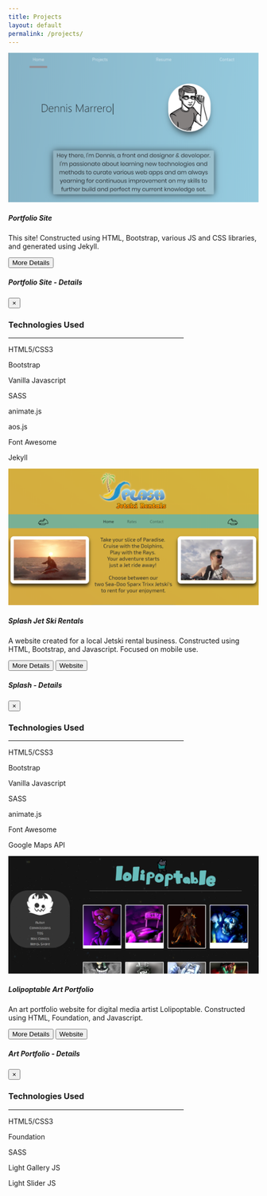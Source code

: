 ```yaml
---
title: Projects
layout: default
permalink: /projects/
---
```

<style>
.projectsNav {
    border-bottom: 10px solid #938E94;
    margin: 0;
}
#skillsHr {
    width: 70%;
}
</style>
<div class="container-fluid">
    <div class="row">
        <div class="col my-5">
            <div class="card-deck mt-7 mx-0 mx-lg-10">
                <div class="card pb-md-5 projectCards">
                    <img src="\assets\images\portfolio_screenie.png" class="card-img-top" alt="Portfolio Site">
                    <div class="card-body pb-0 text-center">
                    <h5 class="card-title">Portfolio Site</h5>
                    <p class="card-text projectCards">This site! Constructed using HTML, Bootstrap, various JS and CSS libraries, and generated using Jekyll.
                        <div class="row">
                            <div class="col-12">
                                <button type="button" class="btn btn-outline-dark btn-sm float-right" data-toggle="modal" data-target="#portfolioModal">More Details</button>
                            </div>
                        </div>
                        <div class="modal fade" id="portfolioModal" tabindex="-1" role="dialog" aria-labelledby="portfolioModalTitle" aria-hidden="true">
                        <div class="modal-dialog modal-dialog-centered" role="document">
                            <div class="modal-content">
                            <div class="modal-header">
                                <h5 class="modal-title w-100 text-center" id="portfolioModalTitle">Portfolio Site - Details</h5>
                                <button type="button" class="close" data-dismiss="modal" aria-label="Close">
                                <span aria-hidden="true">&times;</span>
                                </button>
                            </div>
                            <div class="modal-body pb-0">
                                <h3 class="text-center pb-2">Technologies Used</h3>
                                <hr id="skillsHr">
                                    <p>HTML5/CSS3</p>
                                    <p>Bootstrap</p>
                                    <p>Vanilla Javascript</p>
                                    <p>SASS</p>
                                    <p>animate.js</p>
                                    <p>aos.js</p>
                                    <p>Font Awesome</p>
                                    <p>Jekyll</p>
                            </div>
                            <div class="modal-footer">
                            </div>
                            </div>
                        </div>
                        </div>
                    </p>
                    </div>
                </div>
                <div class="card pb-md-5 projectCards">
                    <img src="\assets\images\splash_screenie.png" class="card-img-top" alt="Splash - Jetski Rentals">
                    <div class="card-body pb-0 text-center">
                    <h5 class="card-title">Splash Jet Ski Rentals</h5>
                    <p class="card-text projectCards">A website created for a local Jetski rental business. Constructed using HTML, Bootstrap, and Javascript. Focused on mobile use.
                        <div class="row">
                            <div class="col-12">
                                <button type="button" class="btn btn-outline-dark btn-sm float-right" data-toggle="modal" data-target="#jetskiModal">More Details</button>
                               <a href="http://www.splashjetskirentals.com" target="_blank"><button type="button" class="btn btn-outline-dark btn-sm float-left">Website</button></a>
                            </div>
                        </div>
                        <div class="modal fade" id="jetskiModal" tabindex="-1" role="dialog" aria-labelledby="jetskiModalTitle" aria-hidden="true">
                        <div class="modal-dialog modal-dialog-centered" role="document">
                            <div class="modal-content">
                            <div class="modal-header">
                                <h5 class="modal-title w-100 text-center" id="jetskiModalTitle">Splash - Details</h5>
                                <button type="button" class="close" data-dismiss="modal" aria-label="Close">
                                <span aria-hidden="true">&times;</span>
                                </button>
                            </div>
                            <div class="modal-body pb-0">
                                <h3 class="text-center pb-2">Technologies Used</h3>
                                <hr id="skillsHr">
                                    <p>HTML5/CSS3</p>
                                    <p>Bootstrap</p>
                                    <p>Vanilla Javascript</p>
                                    <p>SASS</p>
                                    <p>animate.js</p>
                                    <p>Font Awesome</p>
                                    <p>Google Maps API</p>
                            </div>
                            <div class="modal-footer">
                            </div>
                            </div>
                        </div>
                        </div>
                    </p>
                    </div>
                </div>
            </div>
        </div>
    </div>
    <div class="row justify-content-center">
        <div class="col-6 my-5">
            <div class="card-deck mt-3 mx-0">
                <div class="card pb-md-5 projectCards">
                    <img src="\assets\images\lolipoptable_screenie.png" class="card-img-top" alt="Portfolio Site">
                    <div class="card-body pb-0 text-center">
                    <h5 class="card-title">Lolipoptable Art Portfolio</h5>
                    <p class="card-text projectCards">An art portfolio website for digital media artist Lolipoptable. Constructed using HTML, Foundation, and Javascript.
                        <div class="row">
                            <div class="col-12">
                                <button type="button" class="btn btn-outline-dark btn-sm float-right" data-toggle="modal" data-target="#artPortfolioModal">More Details</button>
                               <a href="http://www.lolipoptable.tk" target="_blank"><button type="button" class="btn btn-outline-dark btn-sm float-left">Website</button></a>
                            </div>
                        </div>
                        <div class="modal fade" id="artPortfolioModal" tabindex="-1" role="dialog" aria-labelledby="artPortfolioModalTitle" aria-hidden="true">
                        <div class="modal-dialog modal-dialog-centered" role="document">
                            <div class="modal-content">
                            <div class="modal-header">
                                <h5 class="modal-title w-100 text-center" id="artPortfolioModalTitle">Art Portfolio - Details</h5>
                                <button type="button" class="close" data-dismiss="modal" aria-label="Close">
                                <span aria-hidden="true">&times;</span>
                                </button>
                            </div>
                            <div class="modal-body pb-0">
                                <h3 class="text-center pb-2">Technologies Used</h3>
                                <hr id="skillsHr">
                                    <p>HTML5/CSS3</p>
                                    <p>Foundation</p>
                                    <p>SASS</p>
                                    <p>Light Gallery JS</p>
                                    <p>Light Slider JS</p>
                            </div>
                            <div class="modal-footer">
                            </div>
                            </div>
                        </div>
                        </div>
                    </p>
                    </div>
                </div>
            </div>
        </div>
    </div>
</div>